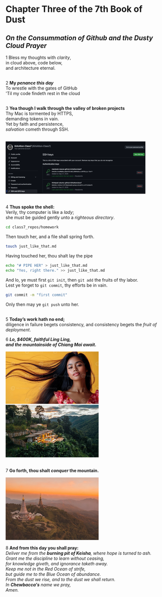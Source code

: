 
# Chapter Three of the 7th Book of Dust
## <i>On the Consummation of Github and the Dusty Cloud Prayer</i>
1   Bless my thoughts with <i>clarity</i>, <br>
in cloud above, code below, <br>
and architecture eternal. <br>
<br>

2   <b>My <i>penance this day</i></b> <br>
To wrestle with the gates of GitHub <br>
'Til my code findeth rest in the cloud <br>
<br>

3   <b>Yea though I walk through the valley of broken projects</b> <br>
Thy Mac is tormented by HTTPS,<br>
demanding tokens in vain.<br>
Yet by faith and persistence,<br>
<i>salvation</i> cometh through SSH.<br>

<br>
<img src="images/public_ssh_keys.png" alt="Public SSH Keys" width="90%">
<br> <br>

4   <b>Thus spoke the shell:</b></span> <br>
Verily, thy computer is like a <i>lady</i>; <br>
she must be guided gently unto a <i>righteous directory</i>.
```sh
cd class7_repos/homework
```

Then touch her, and a file shall spring forth.
```sh
touch just_like_that.md
```

Having touched her, thou shalt lay the pipe 
```sh
echo "# PIPE HER" > just_like_that.md
echo "Yes, right there." >> just_like_that.md
```

And lo, ye must first `git init`, then `git add` the fruits of thy labor. <br>
Lest ye forget to `git commit`, thy efforts be in vain. <br>
```sh
git commit -m "first commit"
```
Only then may ye `git push` unto her. <br>
<br>

5 <b>Today’s work hath no end;</b> <br>
diligence in failure begets consistency, and consistency begets the <i>fruit of deployment</i>.
<br>

6   <b><i>Lo, $400K, faithful Ling Ling, <br>
and the mountainside of Chiang Mai await.</i></b> <br>

<img src="images/indonesian_woman.jpeg" alt="Indonesian Woman" width="60%">
<br>

<img src="images/chiang_mai_home.jpeg" alt="Chiang Mai Home " width="60%">
<br>
<br>

7 <b>Go forth, thou shalt <i>conquer</i> the mountain.</b> <br>

<img src="images/chiang_mai_mountains_2.jpg" alt="Chiang Mai Mountains 2" width="60%">
<br>

8   <b>And from this day you shall pray:</b> <br>
<i>Deliver me from the <b>burning pit of Keisha</b>, where hope is turned to ash. <br>
Grant me the discipline to learn without ceasing, <br>
for knowledge giveth, and ignorance taketh away. <br>
Keep me not in the Red Ocean of strife, <br>
but guide me to the Blue Ocean of abundance. <br>
From the dust we rise, and to the dust we shall return. <br>
In <b>Chewbacca's</b> name we pray, <br>
Amen.</i>



